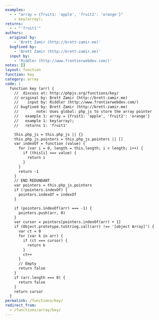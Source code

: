 ```yaml
---
examples:
  - - "array = {fruit1: 'apple', 'fruit2': 'orange'}"
    - key(array);
returns:
  - - "'fruit1'"
authors:
  original by:
    - 'Brett Zamir (http://brett-zamir.me)'
  bugfixed by:
    - 'Brett Zamir (http://brett-zamir.me)'
  input by:
    - 'Riddler (http://www.frontierwebdev.com/)'
notes: []
layout: function
function: key
category: array
code: |
  function key (arr) {
    //  discuss at: http://phpjs.org/functions/key/
    // original by: Brett Zamir (http://brett-zamir.me)
    //    input by: Riddler (http://www.frontierwebdev.com/)
    // bugfixed by: Brett Zamir (http://brett-zamir.me)
    //        note: Uses global: php_js to store the array pointer
    //   example 1: array = {fruit1: 'apple', 'fruit2': 'orange'}
    //   example 1: key(array);
    //   returns 1: 'fruit1'

    this.php_js = this.php_js || {}
    this.php_js.pointers = this.php_js.pointers || []
    var indexOf = function (value) {
      for (var i = 0, length = this.length; i < length; i++) {
        if (this[i] === value) {
          return i
        }
      }
      return -1
    }
    // END REDUNDANT
    var pointers = this.php_js.pointers
    if (!pointers.indexOf) {
      pointers.indexOf = indexOf
    }

    if (pointers.indexOf(arr) === -1) {
      pointers.push(arr, 0)
    }
    var cursor = pointers[pointers.indexOf(arr) + 1]
    if (Object.prototype.toString.call(arr) !== '[object Array]') {
      var ct = 0
      for (var k in arr) {
        if (ct === cursor) {
          return k
        }
        ct++
      }
      // Empty
      return false
    }
    if (arr.length === 0) {
      return false
    }
    return cursor
  }
permalink: /functions/key/
redirect_from:
  - /functions/array/key/
---
```


<!-- WARNING! This file is auto generated by `npm run web:inject`, do not edit by hand -->
